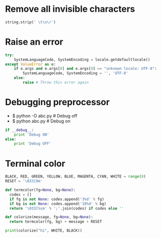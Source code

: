 Remove all invisible characters
=====
```python
string.strip(' \t\n\r')
```

Raise an error
=====
```python
try:
    SystemLanguageCode, SystemEncoding = locale.getdefaultlocale()
except ValueError as e:
    if e.args and e.args[0] and e.args[0] == "unknown locale: UTF-8":
        SystemLanguageCode, SystemEncoding = '', 'UTF-8'
    else:
        raise # Throw this error again
```

Debugging preprocessor
=====
* $ python -O abc.py # Debug off
* $ python abc.py # Debug on
```python
if __debug__:
    print 'Debug ON'
else:
    print 'Debug OFF'
```

Terminal color
=====
```python
BLACK, RED, GREEN, YELLOW, BLUE, MAGENTA, CYAN, WHITE = range(8)
RESET = '\033[0m'

def termcolor(fg=None, bg=None):
  codes = []
  if fg is not None: codes.append('3%d' % fg)
  if bg is not None: codes.append('10%d' % bg)
  return '\033[%sm' % ';'.join(codes) if codes else ''

def colorize(message, fg=None, bg=None):
  return termcolor(fg, bg) + message + RESET

print(colorize("hi", WHITE, BLACK))
```
